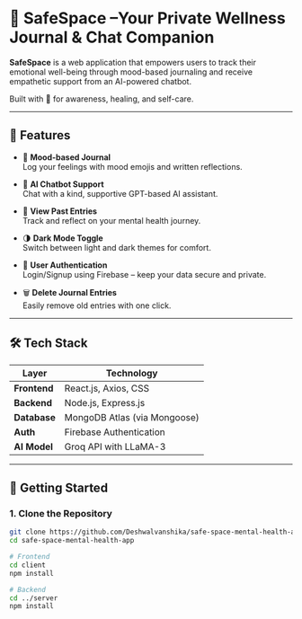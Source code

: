 # 🧠 SafeSpace –Your Private Wellness Journal & Chat Companion

**SafeSpace** is a web application that empowers users to track their emotional well-being through mood-based journaling and receive empathetic support from an AI-powered chatbot.

Built with 💙 for awareness, healing, and self-care.

---

## 🌟 Features

- 📓 **Mood-based Journal**  
  Log your feelings with mood emojis and written reflections.

- 🤖 **AI Chatbot Support**  
  Chat with a kind, supportive GPT-based AI assistant.

- 📅 **View Past Entries**  
  Track and reflect on your mental health journey.

- 🌗 **Dark Mode Toggle**  
  Switch between light and dark themes for comfort.

- 🔐 **User Authentication**  
  Login/Signup using Firebase – keep your data secure and private.

- 🗑️ **Delete Journal Entries**  
  Easily remove old entries with one click.

---

## 🛠️ Tech Stack

| Layer        | Technology                        |
|--------------|------------------------------------|
| **Frontend** | React.js, Axios, CSS               |
| **Backend**  | Node.js, Express.js                |
| **Database** | MongoDB Atlas (via Mongoose)       |
| **Auth**     | Firebase Authentication            |
| **AI Model** | Groq API with LLaMA-3              |

---

## 🚀 Getting Started

### 1. Clone the Repository

```bash
git clone https://github.com/Deshwalvanshika/safe-space-mental-health-app.git
cd safe-space-mental-health-app

# Frontend
cd client
npm install

# Backend
cd ../server
npm install

